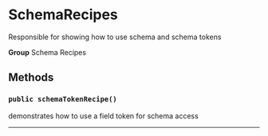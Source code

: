 # SchemaRecipes

Responsible for showing how to use schema and schema tokens


**Group** Schema Recipes

## Methods
### `public schemaTokenRecipe()`

demonstrates how to use a field token for schema access

---
